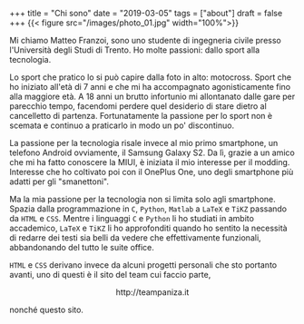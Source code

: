 ﻿+++
title = "Chi sono"
date = "2019-03-05"
tags = ["about"]
draft = false
+++
{{< figure src="/images/photo_01.jpg" width="100%">}}

Mi chiamo Matteo Franzoi, sono uno studente di ingegneria civile presso l'Università degli Studi di Trento.
Ho molte passioni: dallo sport alla tecnologia.

Lo sport che pratico lo si può capire dalla foto in alto: motocross. Sport che ho iniziato all'età di 7 anni e che mi ha accompagnato agonisticamente fino alla maggiore età. A 18 anni un brutto infortunio mi allontanato dalle gare per parecchio tempo, facendomi perdere quel desiderio di stare dietro al cancelletto di partenza. 
Fortunatamente la passione per lo sport non è scemata e continuo a praticarlo in modo un po' discontinuo.

La passione per la tecnologia risale invece al mio primo smartphone, un telefono Android ovviamente, il Samsung Galaxy S2. Da lì, grazie a un amico che mi ha fatto conoscere la MIUI, è iniziata il mio interesse per il modding.
Interesse che ho coltivato poi con il OnePlus One, uno degli smartphone più adatti per gli "smanettoni".

Ma la mia passione per la tecnologia non si limita solo agli smartphone. Spazia dalla programmazione in `C`, `Python`, `Matlab` a `LaTeX` e `TiKZ` passando da `HTML` e `CSS`.
Mentre i linguaggi `C` e `Python` li ho studiati in ambito accademico, `LaTeX` e `TiKZ` li ho approfonditi quando ho sentito la necessità di redarre dei testi sia belli da vedere che effettivamente funzionali, abbandonando del tutto le suite office.

`HTML` e `CSS` derivano invece da alcuni progetti personali che sto portanto avanti, uno di questi è il sito del team cui faccio parte,
<p align="center">
    http://teampaniza.it
</p>
nonché questo sito.
